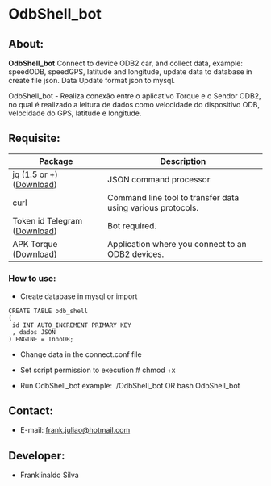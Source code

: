 <h1> OdbShell_bot </h1>

<h2>About: </h2>

**OdbShell_bot** Connect to device ODB2 car, and collect data, example: speedODB, speedGPS, latitude and longitude, update data to database in create file json.
Data Update format json to mysql.

OdbShell_bot - Realiza conexão entre o aplicativo Torque e o Sendor ODB2, no qual é realizado a leitura de dados como velocidade do dispositivo ODB, velocidade do GPS, latitude e longitude.

<h2> Requisite:</h2>
<table>
<thead>
<tr>
<th>Package</th>
<th>Description</th>
</tr>
</thead>
<tbody>
<tr>
<tr>
<td>jq (1.5 or +) (<a href="https://stedolan.github.io/jq/download" rel="nofollow">Download</a>)</td>
<td>JSON command processor</td>
</tr>
<tr>
<td>curl</td>
<td>Command line tool to transfer data using various protocols.</td>
</tr>
<td>Token id Telegram (<a href="https://core.telegram.org/bots#3-how-do-i-create-a-bot" rel="nofollow">Download</a>)</td>
<td>Bot required.</td>
</tr>
<tr>
<td>APK Torque (<a href="https://play.google.com/store/apps/details?id=org.prowl.torquefree" rel="nofollow">Download</a>)</td>
<td>Application where you connect to an ODB2 devices.</td>
</tr>
</tbody>
</table>

<h3>How to use: </h3>

* Create database in mysql or import

```
CREATE TABLE odb_shell
(
 id INT AUTO_INCREMENT PRIMARY KEY
 , dados JSON
) ENGINE = InnoDB;

```

* Change data in the connect.conf file

* Set script permission to execution # chmod +x

* Run OdbShell_bot
example: ./OdbShell_bot OR bash OdbShell_bot


<h2> Contact: </h2>

* E-mail: frank.juliao@hotmail.com

<h2> Developer:</h2>

* Franklinaldo Silva 
